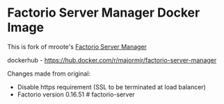 # Factorio Server Manager Docker Image

This is fork of mroote's [Factorio Server Manager](https://github.com/mroote/factorio-server-manager)

dockerhub - https://hub.docker.com/r/majormjr/factorio-server-manager

Changes made from original:
- Disable https requirement (SSL to be terminated at load balancer)
- Factorio version 0.16.51 #   f a c t o r i o - s e r v e r  
 